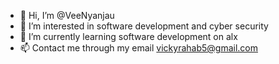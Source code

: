 - 👋 Hi, I’m @VeeNyanjau
- 👀 I’m interested in software development and cyber security 
- 🌱 I’m currently learning software development on alx
- 📫 Contact me through my email vickyrahab5@gmail.com

<!---
VeeNyanjau/VeeNyanjau is a ✨ special ✨ repository because its `README.md` (this file) appears on your GitHub profile.
You can click the Preview link to take a look at your changes.
--->
